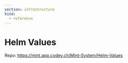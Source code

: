 ```yaml
---
section: infrastructure
kind:
  - reference
---
```

# Helm Values

Repo: <https://mint.app.codey.ch/Mint-System/Helm-Values>